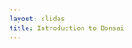```yaml
---
layout: slides
title: Introduction to Bonsai
---
```


<section data-markdown data-separator="^\n---\n$" data-separator-vertical="^\n--\n$"
         data-transition="none">
<script type="text/template">

![Title](./assets/images/title-slide.svg)

---

<!-- .element: data-transition="default none" -->
What is Bonsai?
![Reactive Programming](./assets/images/bonsai-algebra-1.svg)
<!-- .element: class="fragment" data-fragment-index="1" -->

--

<!-- .element: data-transition="none" -->
What is Bonsai?
![Reactive Programming](./assets/images/bonsai-algebra-2.svg)

--

<!-- .element: data-transition="none" -->
What is Bonsai?
![Reactive Programming](./assets/images/bonsai-algebra.svg)

---

Why do we need a reactive algebra?

![Single DAQ](./assets/images/nidaq.jpg)

In a perfect world, all our data would arrive to a single synchronized device.

---

<img src="./assets/images/devices.jpg" height="450" alt="Devices compatible with Bonsai">

In reality, we have a mesh of multi-purpose asynchronous devices.

---

Practical obstacles to increasing behavior complexity
![Obstacles](./assets/images/neuroethology-obstacles.svg)

---

What is Bonsai?

![Bonsai](./assets/images/bonsai-core.svg)

---

#### [Marble diagrams](https://bonsai-rx.org/docs/articles/observables.html)

![Marble diagram](./assets/images/marblediagram.svg)

![Error diagram](./assets/images/marblediagram-error.svg)
<!-- .element: class="fragment" -->

![Operator diagram](./assets/images/marblediagram-operator.svg)
<!-- .element: class="fragment" -->

---

<!-- .element: data-transition="default none" -->
![Workflow](./assets/images/graycam.svg)
<!-- .element: style="display: inline-block; vertical-align: middle;" -->
![Marble diagram](./assets/images/graycam-marble.svg)
<!-- .element: class="fragment" style="display: inline-block; vertical-align: middle;" -->

--

<!-- .element: data-transition="default none" -->
![Workflow](./assets/images/graycam.svg)
<!-- .element: style="display: inline-block; vertical-align: middle;" -->
![Marble diagram](./assets/images/graycam-marble-effects.svg)
<!-- .element: style="display: inline-block; vertical-align: middle;" -->

--

<!-- .element: data-transition="default none" -->
![Workflow](./assets/images/graycam.svg)
<!-- .element: style="display: inline-block; vertical-align: middle;" -->
![Marble diagram](./assets/images/grayscaletransform.svg)
<!-- .element: style="display: inline-block; vertical-align: middle;" -->

--

<!-- .element: data-transition="default none" -->
![Workflow](./assets/images/framepicker-key.svg)
<!-- .element: style="display: inline-block; vertical-align: middle;" -->
![Marble diagram](./assets/images/framepicker-marblecanvas.svg)
<!-- .element: style="display: inline-block; vertical-align: middle;" -->

--

<!-- .element: data-transition="none" -->
![Workflow](./assets/images/framepicker-sample.svg)
<!-- .element: style="display: inline-block; vertical-align: middle;" -->
![Marble diagram](./assets/images/grayscalesample.svg)
<!-- .element: style="display: inline-block; vertical-align: middle;" -->

--

<!-- .element: data-transition="none" -->
![Workflow](./assets/images/framepicker-saveimage.svg)
<!-- .element: style="display: inline-block; vertical-align: middle;" -->
![Marble diagram](./assets/images/saveimage.svg)
<!-- .element: style="display: inline-block; vertical-align: middle;" -->

--

<!-- .element: data-transition="none" -->
![Workflow](./assets/images/framepicker-saveimage.svg)
<!-- .element: style="display: inline-block; vertical-align: middle;" -->
![Marble diagram](./assets/images/saveimagesink.svg)
<!-- .element: style="display: inline-block; vertical-align: middle;" -->

---

A growing ecosystem of open-source tools for behavioral neuroscience

![Bonsai](./assets/images/bonsai-hardware.svg)

---

![Harp-Bonsai](./assets/images/harp-standard.svg)

[harp-tech.org](https://harp-tech.org/)

---

![Bonsai-ML](./assets/images/bonsai-ml.svg)

[bonsai-rx.org/machinelearning](https://bonsai-rx.org/machinelearning)

---

![Team](./assets/images/team.svg)

</script>
</section>